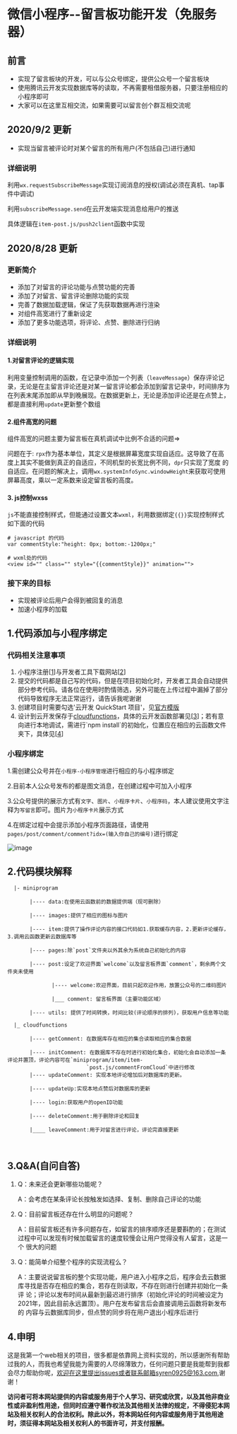 # 微信小程序--留言板功能开发（免服务器）
## 前言

- 实现了留言板块的开发，可以与公众号绑定，提供公众号一个留言板块
- 使用腾讯云开发实现数据库等的读取，不再需要租借服务器，只要注册相应的小程序即可
- 大家可以在这里互相交流，如果需要可以留言创个群互相交流呢

## 2020/9/2 更新

- 实现当留言被评论时对某个留言的所有用户(不包括自己)进行通知

### 详细说明

利用`wx.requestSubscribeMessage`实现订阅消息的授权(调试必须在真机、tap事件中调试)

利用`subscribeMessage.send`在云开发端实现消息给用户的推送

具体逻辑在`item-post.js/push2client`函数中实现

## 2020/8/28 更新

### 更新简介

- 添加了对留言的评论功能与点赞功能的完善
- 添加了对留言、留言评论删除功能的实现
- 完善了数据加载逻辑，保证了先获取数据再进行渲染
- 对组件高宽进行了重新设定
- 添加了更多功能选项，将评论、点赞、删除进行归纳

### 详细说明

#### 1.对留言评论的逻辑实现

   利用变量控制调用的函数，在记录中添加一个列表（`leaveMessage`）保存评论记录，无论是在主留言评论还是对某一留言评论都会添加到留言记录中，时间排序为在列表末尾添加即从早到晚展现。在数据更新上，无论是添加评论还是在点赞上，都是直接利用`update`更新整个数组

#### 2.组件高宽的问题

 组件高宽的问题主要为留言板在真机调试中比例不合适的问题=>

 问题在于: `rpx`作为基本单位，其定义是根据屏幕宽度实现自适应。这导致了在高度上其实不能做到真正的自适应，不同机型的长宽比例不同，`dpr`只实现了宽度  的自适应。在问题的解决上，调用`wx.systemInfoSync.windowHeight`来获取可使用屏幕高度，乘以一定系数来设定留言板的高度。

#### 3. js控制wxss

  `js`不能直接控制样式，但能通过设置文本`wxml`，利用数据绑定`{{}}`实现控制样式如下面的代码


```
# javascript 的代码
var commentStyle:"height: 0px; bottom:-1200px;"

# wxml处的代码
<view id="" class="" style="{{commentStyle}}" animation="">
```

### 接下来的目标

- 实现被评论后用户会得到被回复的消息
- 加速小程序的加载

## 1.代码添加与小程序绑定

### 代码相关注意事项

1. 小程序注册[[1](https://mp.weixin.qq.com/)]与开发者工具下载网站[[2](https://developers.weixin.qq.com/miniprogram/dev/devtools/download.html)]
2. 提交的代码都是自己写的代码，但是在项目初始化时，开发者工具会自动提供部分参考代码。请各位在使用时酌情筛选，另外可能在上传过程中漏掉了部分代码导致程序无法正常运行，请告诉我呢谢谢
3. 创建项目时需要勾选'云开发 QuickStart 项目'，见[官方模版]([https://developers.weixin.qq.com/miniprogram/dev/wxcloud/basis/quickstart.html#_1-%E6%96%B0%E5%BB%BA%E4%BA%91%E5%BC%80%E5%8F%91%E6%A8%A1%E6%9D%BF](https://developers.weixin.qq.com/miniprogram/dev/wxcloud/basis/quickstart.html#_1-新建云开发模板))
4. 设计到云开发保存于[cloudfunctions](https://github.com/igo312/Message-Board-of-WeChat/tree/master/cloudfunctions)，具体的云开发函数部署见[[3]([https://developers.weixin.qq.com/miniprogram/dev/wxcloud/basis/quickstart.html#_1-%E6%96%B0%E5%BB%BA%E4%BA%91%E5%BC%80%E5%8F%91%E6%A8%A1%E6%9D%BF](https://developers.weixin.qq.com/miniprogram/dev/wxcloud/basis/quickstart.html#_1-新建云开发模板))]；若有意向进行本地调试，需进行`npm install`的初始化，位置应在相应的云函数文件夹下，具体见[[4](https://blog.csdn.net/baidu_38607919/article/details/104048661)]

   



### 小程序绑定

1.需创建公众号并在`小程序-小程序管理`进行相应的与小程序绑定

2.目前本人公众号发布的都是图文消息，在创建过程中可加入小程序

3.公众号提供的展示方式有`文字`、`图片`、`小程序卡片`、`小程序码`，本人建议使用文字注释为`写留言`即可。图片为`小程序卡片`展示方式

4.在绑定过程中会提示添加小程序页面路径，请使用`pages/post/comment/comment?idx=(输入你自己的编号)`进行绑定

![image](https://github.com/igo312/Message-Board-of-WeChat/blob/master/剪辑.png)


## 2.代码模块解释
```
  |- miniprogram

       |---- data:在使用云函数前的数据提供端（现可删除）

       |---- images:提供了相应的图标与图片

       |---- item:提供了操作评论内容的接口代码如1.获取缓存内容，2.更新评论缓存，3.调用云函数更新云数据库等

       |---- pages:除`post`文件夹以外其余为系统自己初始化的内容

       |---- post:设定了欢迎界面`welcome`以及留言板界面`comment`，剩余两个文件夹未使用

              |---- welcome:欢迎界面，目前只起欢迎作用，放置公众号的二维码图片

              |___ comment: 留言板界面（主要功能区域）

       |---- utils:	提供了时间转换，时间比较(评论顺序的排列)，获取用户信息等功能

  |_ cloudfunctions

       |---- getComment: 在数据库存在相应的集合读取相应的集合数据

       |---- initComment: 在数据库不存在时进行初始化集合，初始化会自动添加一条评论并置顶，评论内容可在`miniprogram/item/item-		`
                         `post.js/commentFromCloud`中进行修改
       |---- updateComment: 实现本地评论增加后对数据库的更新。

       |---- updateUp:实现本地点赞后对数据库的更新

       |---- login:获取用户的openID功能
       
       |---- deleteComment:用于删除评论和回复
       
       |____ leaveComment:用于对留言进行评论，评论完直接更新
       
       
```

## 3.Q&A(自问自答)

1. Q：未来还会更新哪些功能呢？

   A：会考虑在某条评论长按触发如选择、复制、删除自己评论的功能

2. Q：目前留言板还存在什么明显的问题呢？

   A：目前留言板还有许多问题存在，如留言的排序顺序还是要斟酌的；在测试过程中可以发现有时候加载留言的速度较慢会让用户觉得没有人留言，这是一个	  很大的问题

3. Q：能简单介绍整个程序的实现流程么？

   A：主要说说留言板的整个实现功能，用户进入小程序之后，程序会去云数据库寻找是否存在相应的集合，若存在则读取，不存在则进行创建并初始化一条评	  论；评论以发布时间从最新到最迟进行排序（初始化评论的时间被设定为2021年，因此目前永远置顶）。用户在发布留言后会直接调用云函数将新发布的	  内容与云数据库同步，但点赞的同步将在用户退出小程序后进行

## 4.申明

这是我第一个web相关的项目，很多都是依靠网上资料实现的，所以感谢所有帮助过我的人，而我也希望我能为需要的人尽绵薄致力，任何问题只要是我能帮到我都会尽力帮助你呢，欢迎在这里提出issues或者联系邮箱syren0925@163.com,谢谢！

**访问者可将本网站提供的内容或服务用于个人学习、研究或欣赏，以及其他非商业性或非盈利性用途，但同时应遵守著作权法及其他相关法律的规定，不得侵犯本网站及相关权利人的合法权利。除此以外，将本网站任何内容或服务用于其他用途时，须征得本网站及相关权利人的书面许可，并支付报酬。**











